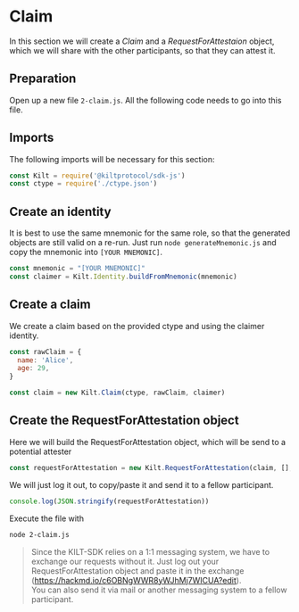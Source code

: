 # Claim

In this section we will create a *Claim* and a *RequestForAttestaion* object, which we will share with the other participants, so that they can attest it.

## Preparation
Open up a new file `2-claim.js`.
All the following code needs to go into this file.

## Imports
The following imports will be necessary for this section:
```javascript
const Kilt = require('@kiltprotocol/sdk-js')
const ctype = require('./ctype.json')
```
  
## Create an identity
It is best to use the same mnemonic for the same role, so that the generated objects are still valid on a re-run.
Just run `node generateMnemonic.js` and copy the mnemonic into `[YOUR MNEMONIC]`.
```javascript
const mnemonic = "[YOUR MNEMONIC]"
const claimer = Kilt.Identity.buildFromMnemonic(mnemonic)
```

## Create a claim
We create a claim based on the provided ctype and using the claimer identity.

```javascript
const rawClaim = {
  name: 'Alice',
  age: 29,
}

const claim = new Kilt.Claim(ctype, rawClaim, claimer)
```

## Create the RequestForAttestation object 
Here we will build the RequestForAttestation object, which will be send to a potential attester

```javascript
const requestForAttestation = new Kilt.RequestForAttestation(claim, [], claimer)
```

We will just log it out, to copy/paste it and send it to a fellow participant.

```javascript
console.log(JSON.stringify(requestForAttestation))
```

Execute the file with
```bash
node 2-claim.js
```

> Since the KILT-SDK relies on a 1:1 messaging system, we have to exchange our requests without it.
> Just log out your RequestForAttestation object and paste it in the exchange (https://hackmd.io/c6OBNgWWR8yWJhMj7WICUA?edit).  
> You can also send it via mail or another messaging system to a fellow participant.
